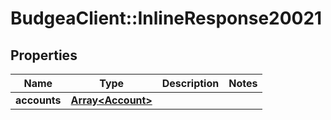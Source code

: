 # BudgeaClient::InlineResponse20021

## Properties
Name | Type | Description | Notes
------------ | ------------- | ------------- | -------------
**accounts** | [**Array&lt;Account&gt;**](Account.md) |  | 


